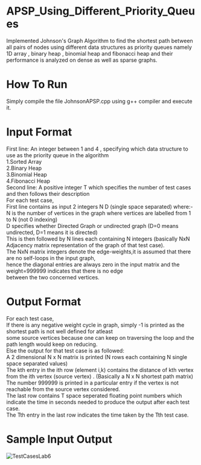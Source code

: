 # APSP_Using_Different_Priority_Queues
Implemented Johnson's Graph Algorithm to find the shortest path between all pairs of nodes using different data structures as priority queues namely 1D array , binary heap , binomial heap and fibonacci heap and their performance is analyzed on dense as well as sparse graphs.

# How To Run 
Simply compile the file JohnsonAPSP.cpp using g++ compiler and execute it.

# Input Format
First line: An integer between 1 and 4 , specifying which data structure to use as the priority queue in the algorithm\
1.Sorted Array\
2.Binary Heap\
3.Binomial Heap\
4.Fibonacci Heap\
Second line: A positive integer T which specifies the number of test cases and then follows their description\
For each test case,\
First line contains as input 2 integers N D (single space separated) where:-\
N is the number of vertices in the graph where vertices are labelled from 1 to N (not 0 indexing)\
D specifies whether Directed Graph or undirected graph (D=0 means undirected, D=1 means it is directed)\
This is then followed by N lines each containing N integers (basically NxN Adjacency matrix representation of the graph of that test case).\
The NxN matrix integers denote the edge-weights,it is assumed that there are no self-loops in the input graph,\
hence the diagonal entries are always zero in the input matrix and the weight=999999 indicates that there is no edge \
between the two concerned vertices.

# Output Format
For each test case,\
If there is any negative weight cycle in graph, simply -1 is printed as the shortest path is not well defined for atleast\
some source vertices because one can keep on traversing the loop and the path length would keep on reducing.\
Else the output for that test case is as followed:\
A 2 dimensional N x N matrix is printed (N rows each containing N single space separated values) \
The kth entry in the ith row (element i,k) contains the distance of kth vertex from the ith vertex (source vertex) . (Basically a N x N shortest path matrix) \
The number 999999 is printed in a particular entry if the vertex is not reachable from the source vertex considered. \
The last row contains T space seperated floating point numbers which indicate the time in seconds needed to produce the output after each test case. \
The Tth entry in the last row indicates the time taken by the Tth test case. 

# Sample Input Output
![TestCasesLab6](https://user-images.githubusercontent.com/81764242/118811635-de744b00-b8ca-11eb-9b1d-b64da0f023dd.jpg)
